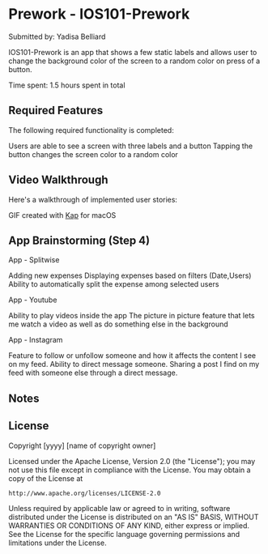 <h1>Prework - IOS101-Prework</h1>

Submitted by: Yadisa Belliard

IOS101-Prework is an app that shows a few static labels and allows user to change the background color of the screen to a random color on press of a button.

Time spent: 1.5 hours spent in total

<h2>Required Features</h2>

The following required functionality is completed:

 Users are able to see a screen with three labels and a button
 Tapping the button changes the screen color to a random color
 
<h2>Video Walkthrough</h2>

Here's a walkthrough of implemented user stories:



GIF created with <a href="" target="_blank" rel="noreferrer">Kap</a> for macOS

<h2>App Brainstorming (Step 4)</h2>

App - Splitwise

Adding new expenses
Displaying expenses based on filters (Date,Users)
Ability to automatically split the expense among selected users

App - Youtube

Ability to play videos inside the app
The picture in picture feature that lets me watch a video as well as do something else in the background

App - Instagram

Feature to follow or unfollow someone and how it affects the content I see on my feed.
Ability to direct message someone.
Sharing a post I find on my feed with someone else through a direct message.

<h2>Notes</h2>

<h2>License</h2>

Copyright [yyyy] [name of copyright owner]

Licensed under the Apache License, Version 2.0 (the "License");
you may not use this file except in compliance with the License.
You may obtain a copy of the License at

    http://www.apache.org/licenses/LICENSE-2.0

Unless required by applicable law or agreed to in writing, software
distributed under the License is distributed on an "AS IS" BASIS,
WITHOUT WARRANTIES OR CONDITIONS OF ANY KIND, either express or implied.
See the License for the specific language governing permissions and
limitations under the License.
